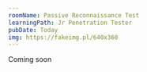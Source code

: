 ```yaml
---
roomName: Passive Reconnaissance Test
learningPath: Jr Penetration Tester
pubDate: Today
img: https://fakeimg.pl/640x360
---
```


Coming soon
